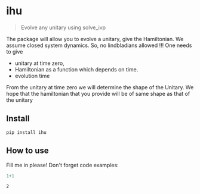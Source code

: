 # ihu
> Evolve any unitary using solve_ivp


The package will allow you to evolve a unitary, give the
Hamiltonian. We assume closed system dynamics.
So, no lindbladians allowed !!!
One needs to give 
- unitary at time zero, 
- Hamiltonian as a function which depends on time.
- evolution time

From the unitary at time zero we will determine the
shape of the Unitary.
We hope that the hamiltonian that you provide will
be of same shape as that of the unitary

## Install

`pip install ihu`

## How to use

Fill me in please! Don't forget code examples:

```python
1+1
```




    2


